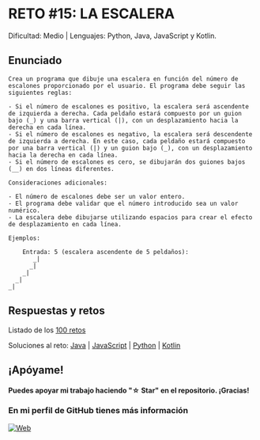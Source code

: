 # RETO #15: LA ESCALERA
Dificultad: Medio | Lenguajes: Python, Java, JavaScript y Kotlin.

## Enunciado

```
Crea un programa que dibuje una escalera en función del número de escalones proporcionado por el usuario. El programa debe seguir las siguientes reglas:

- Si el número de escalones es positivo, la escalera será ascendente de izquierda a derecha. Cada peldaño estará compuesto por un guion bajo (_) y una barra vertical (|), con un desplazamiento hacia la derecha en cada línea.
- Si el número de escalones es negativo, la escalera será descendente de izquierda a derecha. En este caso, cada peldaño estará compuesto por una barra vertical (|) y un guion bajo (_), con un desplazamiento hacia la derecha en cada línea.
- Si el número de escalones es cero, se dibujarán dos guiones bajos (__) en dos líneas diferentes.

Consideraciones adicionales:

- El número de escalones debe ser un valor entero.
- El programa debe validar que el número introducido sea un valor numérico.
- La escalera debe dibujarse utilizando espacios para crear el efecto de desplazamiento en cada línea.

Ejemplos:

    Entrada: 5 (escalera ascendente de 5 peldaños):
       _|
      _|
    _|
  _|
_|

```

## Respuestas y retos
Listado de los [100 retos](/README.md)

Soluciones al reto: 
[Java](/RETOS/Reto15/Reto15.java) | 
[JavaScript](/RETOS/Reto15/Reto15.js) | 
[Python](/RETOS/Reto15/Reto15.py) |
[Kotlin](/RETOS/Reto15/Reto15.kt)



## ¡Apóyame! 
#### Puedes apoyar mi trabajo haciendo "☆ Star" en el repositorio. ¡Gracias!

### En mi perfil de GitHub tienes más información

[![Web](https://img.shields.io/badge/GitHub-breativo-14a1f0?style=for-the-badge&logo=github&logoColor=white&labelColor=101010)](https://github.com/breativo)
